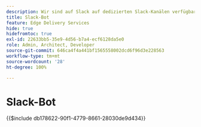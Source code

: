 ```yaml
---
description: Wir sind auf Slack auf dedizierten Slack-Kanälen verfügbar, und sowohl das Adobe-Team als auch der Slack-Bot stehen zur Beantwortung Ihrer Fragen zur Verfügung.
title: Slack-Bot
feature: Edge Delivery Services
hide: true
hidefromtoc: true
exl-id: 22633bb5-35e9-4d56-b7a4-ecf6128da5e0
role: Admin, Architect, Developer
source-git-commit: 646ca4f4a441bf1565558002dcd6f96d3e228563
workflow-type: tm+mt
source-wordcount: '28'
ht-degree: 100%

---
```


# Slack-Bot

{{$include db178622-90f1-4779-8661-28030de9d434}}

